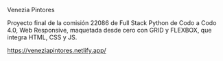 Venezia Pintores

Proyecto final de la comisión 22086 de Full Stack Python de Codo a Codo 4.0,
Web Responsive, maquetada desde cero con GRID y FLEXBOX, que integra HTML, CSS y JS.

https://veneziapintores.netlify.app/ 
